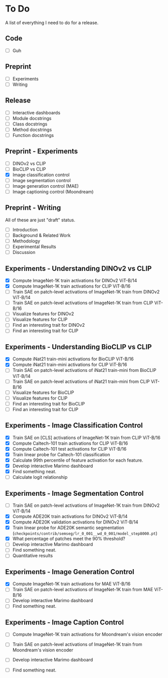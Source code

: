# To Do

A list of everything I need to do for a release.

## Code

* [ ] Guh

## Preprint

* [ ] Experiments
* [ ] Writing

## Release

* [ ] Interactive dashboards
* [ ] Module docstrings
* [ ] Class docstrings
* [ ] Method docstrings
* [ ] Function docstrings

## Preprint - Experiments

* [ ] DINOv2 vs CLIP
* [ ] BioCLIP vs CLIP
* [x] Image classification control
* [ ] Image segmentation control
* [ ] Image generation control (MAE)
* [ ] Image captioning control (Moondream)

## Preprint - Writing

All of these are just "draft" status.

* [ ] Introduction
* [ ] Background & Related Work
* [ ] Methodology
* [ ] Experimental Results
* [ ] Discussion

## Experiments - Understanding DINOv2 vs CLIP

* [x] Compute ImageNet-1K train activations for DINOv2 ViT-B/14
* [x] Compute ImageNet-1K train activations for CLIP ViT-B/16
* [ ] Train SAE on patch-level activations of ImageNet-1K train from DINOv2 ViT-B/14
* [ ] Train SAE on patch-level activations of ImageNet-1K train from CLIP ViT-B/16
* [ ] Visualize features for DINOv2
* [ ] Visualize features for CLIP
* [ ] Find an interesting trait for DINOv2
* [ ] Find an interesting trait for CLIP

## Experiments - Understanding BioCLIP vs CLIP

* [x] Compute iNat21 train-mini activations for BioCLIP ViT-B/16
* [x] Compute iNat21 train-mini activations for CLIP ViT-B/16
* [ ] Train SAE on patch-level activations of iNat21 train-mini from BioCLIP ViT-B/14
* [ ] Train SAE on patch-level activations of iNat21 train-mini from CLIP ViT-B/16
* [ ] Visualize features for BioCLIP
* [ ] Visualize features for CLIP
* [ ] Find an interesting trait for BioCLIP
* [ ] Find an interesting trait for CLIP

## Experiments - Image Classification Control

* [x] Train SAE on [CLS] activations of ImageNet-1K train from CLIP ViT-B/16
* [x] Compute Caltech-101 train activations for CLIP ViT-B/16
* [x] Compute Caltech-101 test activations for CLIP ViT-B/16
* [x] Train linear probe for Caltech-101 classification
* [x] Calculate 99th percentile of feature activation for each feature.
* [x] Develop interactive Marimo dashboard
* [x] Find something neat.
* [ ] Calculate logit relationship

## Experiments - Image Segmentation Control

* [ ] Train SAE on patch-level activations of ImageNet-1K train from DINOv2 ViT-B/14
* [x] Compute ADE20K train activations for DINOv2 ViT-B/14
* [x] Compute ADE20K validation activations for DINOv2 ViT-B/14
* [x] Train linear probe for ADE20K semantic segmentation (`checkpoints/contrib/semseg/lr_0_001__wd_0_001/model_step8000.pt`)
* [x] What percentage of patches meet the 90% threshold?
* [ ] Develop interactive Marimo dashboard
* [ ] Find something neat.
* [ ] Quantitative results

## Experiments - Image Generation Control

* [x] Compute ImageNet-1K train activations for MAE ViT-B/16 
* [ ] Train SAE on patch-level activations of ImageNet-1K train from MAE ViT-B/16
* [ ] Develop interactive Marimo dashboard
* [ ] Find something neat.

## Experiments - Image Caption Control

* [ ] Compute ImageNet-1K train activations for Moondream's vision encoder
* [ ] Train SAE on patch-level activations of ImageNet-1K train from Moondream's vision encoder 
* [ ] Develop interactive Marimo dashboard
* [ ] Find something neat.


